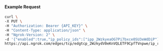 <!-- Code generated for API Clients. DO NOT EDIT. -->

#### Example Request

```bash
curl \
-X PUT \
-H "Authorization: Bearer {API_KEY}" \
-H "Content-Type: application/json" \
-H "Ngrok-Version: 2" \
-d '{"enabled":true,"ip_policy_ids":["ipp_2WzkyeaOG7Pi7bxce0SU3eWdDiP"]}' \
https://api.ngrok.com/edges/tcp/edgtcp_2WzkydV0eKnVQLETF9CpfTVnpwe/ip_restriction
```
